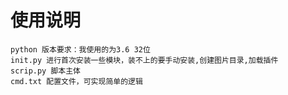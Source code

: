 # 使用说明
	python 版本要求：我使用的为3.6 32位
	init.py 进行首次安装一些模块，装不上的要手动安装,创建图片目录,加载插件
	scrip.py 脚本主体
	cmd.txt 配置文件，可实现简单的逻辑
